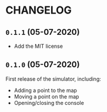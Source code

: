 # CHANGELOG

## `0.1.1` (05-07-2020)

- Add the MIT license

## `0.1.0` (05-07-2020)

First release of the simulator, including:

- Adding a point to the map
- Moving a point on the map
- Opening/closing the console
